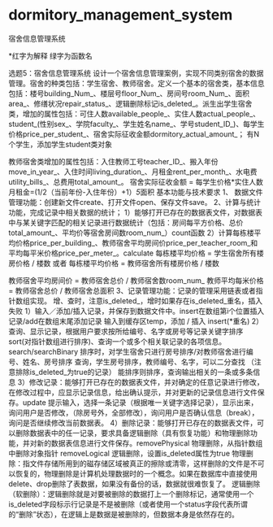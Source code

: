 # dormitory_management_system
宿舍信息管理系统

*红字为解释
绿字为函数名

选题5：宿舍信息管理系统
设计一个宿舍信息管理案例，实现不同类别宿舍的数据管理。宿舍的种类包括：学生宿舍、教师宿舍。定义一个基本的宿舍类，基本信息包括：楼号building_Num_、楼层号floor_Num_、房间号room_Num_、面积area_、修缮状况repair_status_、逻辑删除标记is_deleted_。派生出学生宿舍类，增加的属性包括：可住人数available_people_、实住人数actual_people_、student_(性别sex_、学院faculty_、学生姓名name_、学号student_ID_)、每学生价格price_per_student_、宿舍实际征收金额dormitory_actual_amount_；
有N个学生，添加学生student类对象

教师宿舍类增加的属性包括：入住教师工号teacher_ID_、搬入年份move_in_year_、入住时间living_duration_、月租金rent_per_month_、水电费utility_bills_、总费用total_amount_。
宿舍实际征收金额 = 每学生价格*实住人数
月租金=(1/2（当前年份-入住年份）+1）*5*面积
基本功能与技术要求
1、	数据文件管理功能：创建新文件create、打开文件open、保存文件save。
2、计算与统计功能，完成记录中相关数据的统计；
1）能够打开已存在的数据表文件，对数据表中与某关键字匹配的相关记录进行数据统计（包括：房间每平方价格、总价total_amount_、平均价等宿舍房间数room_num_）count函数 
2）计算每栋楼平均价格price_per_building_、教师宿舍平均房间价price_per_teacher_room_和平均每平米价格price_per_meter_。calculate
每栋楼平均价格 = 学生宿舍所有楼房价格 / 楼数
或者
每栋楼平均价格 = 教师宿舍所有楼房价格 / 楼数

教师宿舍平均房间价 = 教师宿舍总价 / 教师宿舍数room_num_
教师平均每米价格 = 教师宿舍总价 / 教师宿舍总面积
3、记录管理功能：记录的管理采用链表或者指针数组实现。
增、查时，注意is_deleted_，增时如果存在is_deleted_重名，插入失败
1）输入／添加/插入记录，并保存到数据文件中。insert在数组第i个位置插入记录/add在数组末尾添加记录
输入到缓存区temp，添加 / 插入 insert(*重名)
2）查询、显示记录，根据用户要求按所给编号、名字或房号等记录关键字排序sort(对指针数组进行排序)、查询一个或多个相关联记录的各项信息。search/searchBinary
排序时，对学生宿舍只进行房号排序/对教师宿舍进行编号、姓名、房号排序
查询，学生房号排序，教师编号、名字，可以二分查找
（注意排除is_deleted_为true的记录）
能排序则排序，查询输出相关的一条或多条信息
3）修改记录：能够打开已存在的数据表文件，并对确定的任意记录进行修改，在修改过程中，应显示记录信息，给出确认提示，并对更新的记录信息进行文件保存。update
提示输入，选择一条记录（根据唯一关键字选择记录），显示出来，询问用户是否修改，（除房号外，全部修改），询问用户是否确认信息（break），询问是否继续修改当前数据表。
4）删除记录：能够打开已存在的数据表文件，可以删除数据表中的任一记录，要求具备逻辑删除（具有恢复功能）和物理删除功能，并对新的数据表信息进行文件保存。removePhysical 物理删除，从指针数组中删除对象指针
removeLogical 逻辑删除，设置is_deleted属性为true
物理删除：指文件存储所用到的磁存储区域被真正的擦除或清零，这样删除的文件是不可以恢复的，物理删除是计算机处理数据时的一个概念。如果在数据库中直接使用delete、drop删除了表数据，如果没有备份的话，数据就很难恢复了。
逻辑删除（软删除）：逻辑删除就是对要被删除的数据打上一个删除标记，通常使用一个is_deleted字段标示行记录是不是被删除（或者使用一个status字段代表所谓的“删除”状态），在逻辑上是数据是被删除的，但数据本身是依然存在的。

